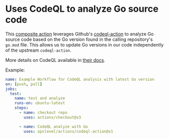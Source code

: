 # Uses CodeQL to analyze Go source code

This [composite action](https://docs.github.com/en/actions/creating-actions/about-custom-actions#composite-actions)
leverages Github's [codeql-action](https://github.com/github/codeql-action) to analyze Go source code based on the
Go version found in the calling repository's `go.mod` file. This allows us to update Go versions in our code
independently of the upstream `codeql-action`.

More details on CodeQL available in [their docs](https://codeql.github.com/docs/).

Example:

```yaml
name: Example Workflow for CodeQL analysis with latest Go version
on: [push, pull]
jobs:
  test:
    name: test and analyze
    runs-on: ubuntu-latest
    steps:
      - name: checkout repo
        uses: actions/checkout@v3

      - name: CodeQL analyze with Go
        uses: opslevel/actions/codeql-action@v1
```
